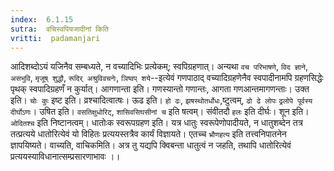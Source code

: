 ```yaml
---
index:  6.1.15
sutra:  वचिस्वपियजादीनां किति
vritti:  padamanjari
---
```


आदिशब्दोऽयं यजिनैव सम्बध्यते, न वच्यादिभिः प्रत्येकम्; स्वपिग्रहणात्। अन्यथा `वच परिभाषणे`, `विद ज्ञाने`, `असभुवि`, `मृजूष् शुद्धौ`, `रूदिर् अश्रुविवचनेः`, `ञिष्वप् शये`--इत्येवं गणपाठाद् वच्यादिग्रहणेनैव स्वपादीनामपि ग्रहणसिद्धेः पृथक् स्वपादिग्रहणँ न कुर्यात्। आगणान्ता इति। गणस्यान्तो गणान्तः, आगता गणआन्तमागणन्ताः। उक्त इति। `चोः कुः` इष्ट इति। व्रश्चादित्वात्षः। ऊढ इति। `हो ढः`, `झषस्थोतर्धोधः`,ष्टुत्वम्, `ढो ढे लोपः` `ढ्रलोपे पूर्वस्य दीर्घोऽणः`। उषित इति। `वसतिक्षुधोरिट्`, `शासिवसिघसीनां च` इति षत्वम्। संवीतदौ `हलः` इति दीर्घः। शून इति। `ओदितश्च` इति निष्टानत्वम्।
धातोःक स्वरूपग्रहण इति। यत्र धातुः स्वरूपेणोपादीयते, न धातुशब्देन तत्र तत्प्रत्यये धातोरित्येवं यो विहितः प्रत्ययस्तत्रैव कार्यं विज्ञायते। एतच्च `भ्रौणहत्य` इति तत्त्वनिपातनेन ज्ञापयिष्यते। वाच्यति, वाचिकमिति। अत्र तु यद्यपि क्विबन्ता धातुत्वं न जहति, तथापि धातोरित्येवं प्रत्ययस्याविधानात्सम्प्रसारणाभावः ।।


